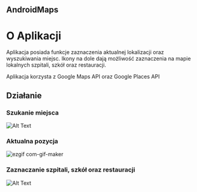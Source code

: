 ## AndroidMaps


# O Aplikacji

Aplikacja posiada funkcje zaznaczenia aktualnej lokalizacji oraz wyszukiwania miejsc.
Ikony na dole dają możliwość zaznaczenia na mapie lokalnych szpitali, szkół oraz restauracji.


Aplikacja korzysta z Google Maps API oraz Google Places API

## Działanie 

### Szukanie miejsca


![Alt Text](http://g.recordit.co/j0RiBiP3xD.gif)

### Aktualna pozycja


![ezgif com-gif-maker](https://user-images.githubusercontent.com/61236709/117332920-b03d4700-ae98-11eb-8bb5-66c9e8b07f9e.gif)


### Zaznaczanie szpitali, szkół oraz restauracji


![Alt Text](http://g.recordit.co/yN5TC0pn5P.gif)



